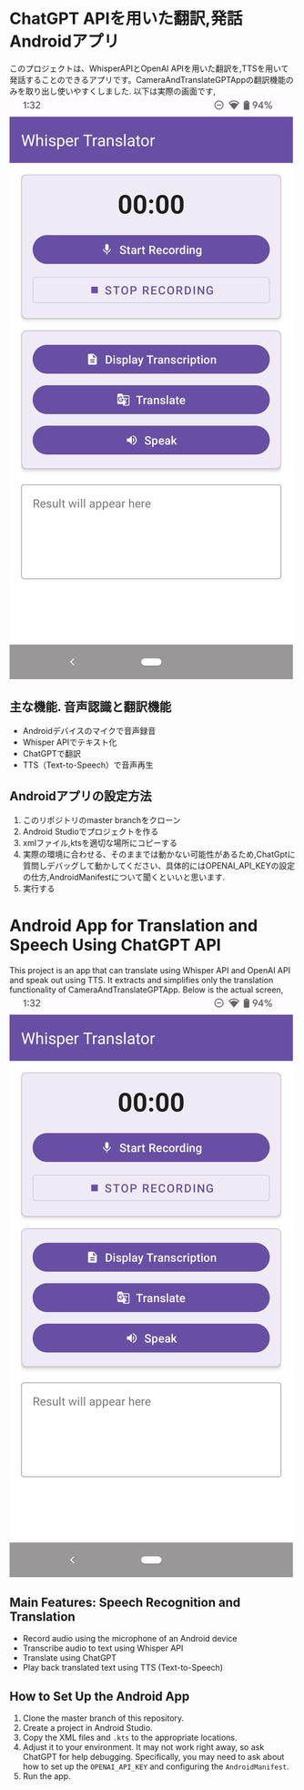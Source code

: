 # ChatGPT APIを用いた翻訳,発話Androidアプリ

このプロジェクトは、WhisperAPIとOpenAI APIを用いた翻訳を,TTSを用いて発話することのできるアプリです。CameraAndTranslateGPTAppの翻訳機能のみを取り出し使いやすくしました.
以下は実際の画面です,
![音声認識と翻訳機能](https://github.com/Shun0212/CameraAndTranslateGPTApp/blob/f8eadbe7e3ffd324caf924daced0d1d3ea7ba855/Screenshot_20240925-013203.png)

## 主な機能. 音声認識と翻訳機能
- Androidデバイスのマイクで音声録音
- Whisper APIでテキスト化
- ChatGPTで翻訳
- TTS（Text-to-Speech）で音声再生

## Androidアプリの設定方法

1. このリポジトリのmaster branchをクローン
2. Android Studioでプロジェクトを作る
3. xmlファイル,ktsを適切な場所にコピーする
4. 実際の環境に合わせる、そのままでは動かない可能性があるため,ChatGptに質問しデバッグして動かしてください、具体的にはOPENAI_API_KEYの設定の仕方,AndroidManifestについて聞くといいと思います.
5. 実行する

# Android App for Translation and Speech Using ChatGPT API

This project is an app that can translate using Whisper API and OpenAI API and speak out using TTS. It extracts and simplifies only the translation functionality of CameraAndTranslateGPTApp.
Below is the actual screen,
![Speech Recognition and Translation Feature](https://github.com/Shun0212/CameraAndTranslateGPTApp/blob/f8eadbe7e3ffd324caf924daced0d1d3ea7ba855/Screenshot_20240925-013203.png)

## Main Features: Speech Recognition and Translation
- Record audio using the microphone of an Android device
- Transcribe audio to text using Whisper API
- Translate using ChatGPT
- Play back translated text using TTS (Text-to-Speech)

## How to Set Up the Android App

1. Clone the master branch of this repository.
2. Create a project in Android Studio.
3. Copy the XML files and `.kts` to the appropriate locations.
4. Adjust it to your environment. It may not work right away, so ask ChatGPT for help debugging. Specifically, you may need to ask about how to set up the `OPENAI_API_KEY` and configuring the `AndroidManifest`.
5. Run the app.
